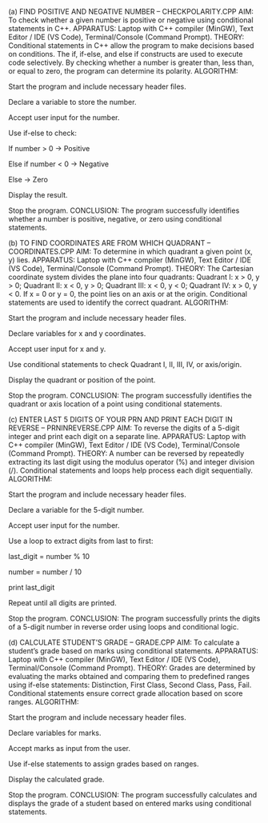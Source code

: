 (a) FIND POSITIVE AND NEGATIVE NUMBER – CHECKPOLARITY.CPP
AIM:
To check whether a given number is positive or negative using conditional statements in C++.
APPARATUS:
Laptop with C++ compiler (MinGW), Text Editor / IDE (VS Code), Terminal/Console (Command Prompt).
THEORY:
Conditional statements in C++ allow the program to make decisions based on conditions. The if, if-else, and else if constructs are used to execute code selectively. By checking whether a number is greater than, less than, or equal to zero, the program can determine its polarity.
ALGORITHM:

Start the program and include necessary header files.

Declare a variable to store the number.

Accept user input for the number.

Use if-else to check:

If number > 0 → Positive

Else if number < 0 → Negative

Else → Zero

Display the result.

Stop the program.
CONCLUSION:
The program successfully identifies whether a number is positive, negative, or zero using conditional statements.

(b) TO FIND COORDINATES ARE FROM WHICH QUADRANT – COORDINATES.CPP
AIM:
To determine in which quadrant a given point (x, y) lies.
APPARATUS:
Laptop with C++ compiler (MinGW), Text Editor / IDE (VS Code), Terminal/Console (Command Prompt).
THEORY:
The Cartesian coordinate system divides the plane into four quadrants: Quadrant I: x > 0, y > 0; Quadrant II: x < 0, y > 0; Quadrant III: x < 0, y < 0; Quadrant IV: x > 0, y < 0. If x = 0 or y = 0, the point lies on an axis or at the origin. Conditional statements are used to identify the correct quadrant.
ALGORITHM:

Start the program and include necessary header files.

Declare variables for x and y coordinates.

Accept user input for x and y.

Use conditional statements to check Quadrant I, II, III, IV, or axis/origin.

Display the quadrant or position of the point.

Stop the program.
CONCLUSION:
The program successfully identifies the quadrant or axis location of a point using conditional statements.

(c) ENTER LAST 5 DIGITS OF YOUR PRN AND PRINT EACH DIGIT IN REVERSE – PRNINREVERSE.CPP
AIM:
To reverse the digits of a 5-digit integer and print each digit on a separate line.
APPARATUS:
Laptop with C++ compiler (MinGW), Text Editor / IDE (VS Code), Terminal/Console (Command Prompt).
THEORY:
A number can be reversed by repeatedly extracting its last digit using the modulus operator (%) and integer division (/). Conditional statements and loops help process each digit sequentially.
ALGORITHM:

Start the program and include necessary header files.

Declare a variable for the 5-digit number.

Accept user input for the number.

Use a loop to extract digits from last to first:

last_digit = number % 10

number = number / 10

print last_digit

Repeat until all digits are printed.

Stop the program.
CONCLUSION:
The program successfully prints the digits of a 5-digit number in reverse order using loops and conditional logic.

(d) CALCULATE STUDENT’S GRADE – GRADE.CPP
AIM:
To calculate a student’s grade based on marks using conditional statements.
APPARATUS:
Laptop with C++ compiler (MinGW), Text Editor / IDE (VS Code), Terminal/Console (Command Prompt).
THEORY:
Grades are determined by evaluating the marks obtained and comparing them to predefined ranges using if-else statements: Distinction, First Class, Second Class, Pass, Fail. Conditional statements ensure correct grade allocation based on score ranges.
ALGORITHM:

Start the program and include necessary header files.

Declare variables for marks.

Accept marks as input from the user.

Use if-else statements to assign grades based on ranges.

Display the calculated grade.

Stop the program.
CONCLUSION:
The program successfully calculates and displays the grade of a student based on entered marks using conditional statements.
